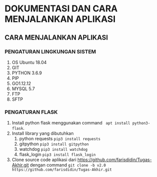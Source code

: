 # DOKUMENTASI DAN CARA MENJALANKAN APLIKASI

## CARA MENJALANKAN APLIKASI

### PENGATURAN LINGKUNGAN SISTEM
1. OS Ubuntu 18.04
2. GIT
3. PYTHON 3.6.9
4. PIP
5. GO1.12.12
6. MYSQL 5.7
7. FTP
8. SFTP 
   
### PENGATURAN FLASK
1. Install python flask menggunakan command ``` apt install python3-flask```.
2. Install library yang dibutuhkan
   1. python requests ```pip3 install requests``` 
   2. gitpython ```pip3 install gitpython```
   3. watchdog ```pip3 install watchdog```
   4. flask_login ```pip3 install flask_login```
3. Clone source code aplikasi dari https://github.com/farisdidin/Tugas-Akhir.git dengan command ```git clone -b v2.0 https://github.com/farisdidin/Tugas-Akhir.git```